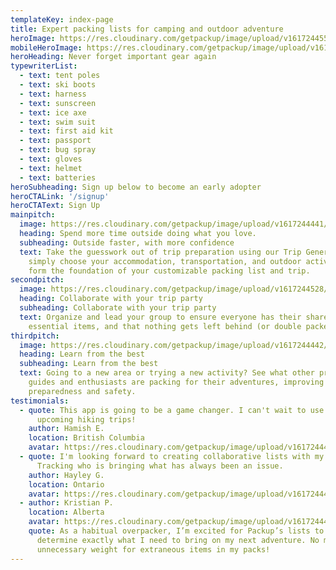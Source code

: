 ```yaml
---
templateKey: index-page
title: Expert packing lists for camping and outdoor adventure
heroImage: https://res.cloudinary.com/getpackup/image/upload/v1617244552/getpackup/0f1a2062-3.jpg
mobileHeroImage: https://res.cloudinary.com/getpackup/image/upload/v1617244551/getpackup/0f1a2059-4.jpg
heroHeading: Never forget important gear again
typewriterList:
  - text: tent poles
  - text: ski boots
  - text: harness
  - text: sunscreen
  - text: ice axe
  - text: swim suit
  - text: first aid kit
  - text: passport
  - text: bug spray
  - text: gloves
  - text: helmet
  - text: batteries
heroSubheading: Sign up below to become an early adopter
heroCTALink: '/signup'
heroCTAText: Sign Up
mainpitch:
  image: https://res.cloudinary.com/getpackup/image/upload/v1617244441/getpackup/Screen%20Shot%202020-09-08%20at%201.17.18%20PM.png
  heading: Spend more time outside doing what you love.
  subheading: Outside faster, with more confidence
  text: Take the guesswork out of trip preparation using our Trip Generator –
    simply choose your accommodation, transportation, and outdoor activities to
    form the foundation of your customizable packing list and trip.
secondpitch:
  image: https://res.cloudinary.com/getpackup/image/upload/v1617244528/getpackup/shared.png
  heading: Collaborate with your trip party
  subheading: Collaborate with your trip party
  text: Organize and lead your group to ensure everyone has their share of
    essential items, and that nothing gets left behind (or double packed!).
thirdpitch:
  image: https://res.cloudinary.com/getpackup/image/upload/v1617244442/getpackup/learn.png
  heading: Learn from the best
  subheading: Learn from the best
  text: Going to a new area or trying a new activity? See what other professional
    guides and enthusiasts are packing for their adventures, improving your own
    preparedness and safety.
testimonials:
  - quote: This app is going to be a game changer. I can't wait to use it on
      upcoming hiking trips!
    author: Hamish E.
    location: British Columbia
    avatar: https://res.cloudinary.com/getpackup/image/upload/v1617244441/getpackup/hamishguylookingout.png
  - quote: I'm looking forward to creating collaborative lists with my friends.
      Tracking who is bringing what has always been an issue.
    author: Hayley G.
    location: Ontario
    avatar: https://res.cloudinary.com/getpackup/image/upload/v1617244441/getpackup/hayleygirlonrocks.png
  - author: Kristian P.
    location: Alberta
    avatar: https://res.cloudinary.com/getpackup/image/upload/v1617244442/getpackup/66297736_10161885243285545_8771925095204519936_o.jpg
    quote: As a habitual overpacker, I’m excited for Packup’s lists to help me
      determine exactly what I need to bring on my next adventure. No more
      unnecessary weight for extraneous items in my packs!
---
```

